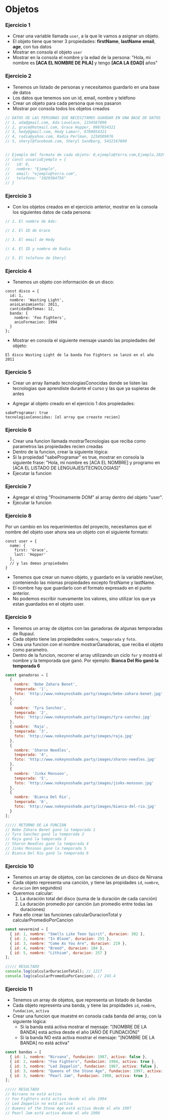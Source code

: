 # Objetos 

### Ejercicio 1

* Crear una variable llamada `user`, a la que le vamos a asignar un objeto.
* El objeto tiene que tener 3 propiedades: **firstName**, **lastName** **email**, **age**, con tus datos 
* Mostrar en consola el objeto `user`
* Mostrar en la consola el nombre y la edad de la persona: "Hola, mi nombre es **[ACA EL NOMBRE DE PILA]** y tengo **[ACA LA EDAD]** años"

### Ejercicio 2

* Tenemos un listado de personas y necesitamos guardarlo en una base de datos
* Los datos que tenemos son un id, email, nombre y teléfono
* Crear un objeto para cada persona que nos pasaron
* Mostrar por consola todos los objetos creados

```js
// DATOS DE LAS PERSONAS QUE NECESITAMOS GUARDAR EN UNA BASE DE DATOS
// 1, ada@gmail.com, Ada Lovelace, 1234567890
// 2, grace@hotmail.com, Grace Hopper, 0987654321
// 3, hedy@gmail.com, Hedy Lamarr, 6789054321
// 4, radia@yahoo.com, Radia Perlman, 1234509876
// 5, sheryl@facebook.com, Sheryl Sandberg, 5432167890


// Ejemplo del formato de cada objeto: 0,ejemplo@terra.com,Ejemplo,1029384756
// const usuarioEjemplo = {
//   id: 0,
//   nombre: "Ejemplo",
//   email: "ejemplo@terra.com",
//   telefono: "1029384756"
// }

```

### Ejercicio 3

* Con los objetos creados en el ejercicio anterior, mostrar en la consola los siguientes datos de cada persona:

```js
// 1. El nombre de Ada:

// 2. El ID de Grace

// 3. El email de Hedy

// 4. El ID y nombre de Radia

// 5. El telefono de Sheryl

```

### Ejercicio 4

* Tenemos un objeto con información de un disco:

```
const disco = {
  id: 1,
  nombre: 'Wasting Light',
  anioLanzamiento: 2011,
  cantidadDeTemas: 12,
  banda: {
    nombre: 'Foo Fighters',
    anioFormacion: 1994
  }
};
```

* Mostrar en consola el siguiente mensaje usando las propiedades del objeto:
```
El disco Wasting Light de la banda Foo Fighters se lanzó en el año 2011
```

### Ejercicio 5

* Crear un array llamado tecnologiasConocidas donde se listen las tecnologias que aprendiste durante el curso y las que ya supieras de antes

* Agregar al objeto creado en el ejercicio 1 dos propiedades:
```
sabeProgramar: true
tecnologiasConocidas: [el array que creaste recien]
```

### Ejercicio 6

* Crear una funcion llamada mostrarTecnologias que reciba como parametros las propiedades recien creadas
* Dentro de la funcion, crear la siguiente lógica:
* Si la propiedad "sabeProgramar" es true, mostrar en consola la siguiente frase: "Hola, mi nombre es [ACA EL NOMBRE] y programo en [ACA EL LISTADO DE LENGUAJES/TECNOLOGIAS]"
* Ejecutar la funcion 

### Ejercicio 7

* Agregar el string "Proximamente DOM" al array dentro del objeto "user". 
* Ejecutar la funcion

### Ejercicio 8

Por un cambio en los requerimientos del proyecto, necesitamos que el nombre del objeto user ahora sea un objeto con el siguiente formato:

```
const user = {
  name: {
    first: 'Grace',
    last: 'Hopper'
  },
  // y las demas propiedades
}
```

* Tenemos que crear un nuevo objeto, y guardarlo en la variable newUser, conteniendo las mismas propiedades excepto firstName y lastName. 
* El nombre hay que guardarlo con el formato expresado en el punto anterior.
* No podemos escribir nuevamente los valores, sino utilizar los que ya estan guardados en el objeto user. 

### Ejercicio 9

* Tenemos un array de objetos con las ganadoras de algunas temporadas de Rupaul.
* Cada objeto tiene las propiedades `nombre`, `temporada` y `foto`.
* Crea una funcion con el nombre mostrarGanadoras, que reciba el objeto como parametro. 
* Dentro de la funcion, recorrer el array utilizando un ciclo `for` y mostrá el nombre y la temporada que ganó. Por ejemplo: **Bianca Del Rio ganó la temporada 6**

```js
const ganadoras = [
  {
    nombre: 'Bebe Zahara Benet',
    temporada: '1',
    foto: 'http://www.nokeynoshade.party/images/bebe-zahara-benet.jpg'
  },
  {
    nombre: 'Tyra Sanchez',
    temporada: '2',
    foto: 'http://www.nokeynoshade.party/images/tyra-sanchez.jpg'
  },
  { nombre: 'Raja',
    temporada: '3',
    foto: 'http://www.nokeynoshade.party/images/raja.jpg'
  },
  {
    nombre: 'Sharon Needles',
    temporada: '4',
    foto: 'http://www.nokeynoshade.party/images/sharon-needles.jpg'
  },
  {
    nombre: 'Jinkx Monsoon',
    temporada: '5',
    foto: 'http://www.nokeynoshade.party/images/jinkx-monsoon.jpg'
  },
  {
    nombre: 'Bianca Del Rio',
    temporada: '6',
    foto: 'http://www.nokeynoshade.party/images/bianca-del-rio.jpg'
  }
];

///// RETORNO DE LA FUNCION
// Bebe Zahara Benet ganó la temporada 1
// Tyra Sanchez ganó la temporada 2
// Raja ganó la temporada 3
// Sharon Needles ganó la temporada 4
// Jinkx Monsoon ganó la temporada 5
// Bianca Del Rio ganó la temporada 6
```


### Ejercicio 10

* Tenemos un array de objetos, con las canciones de un disco de Nirvana
* Cada objeto representa una canción, y tiene las propidades `id`, `nombre`, `duracion` (en segundos)
* Queremos calcular:
  1. La duración total del disco (suma de la duración de cada canción)
  2. La duración promedio por canción (un promedio entre todas las duraciones)
* Para ello crear las funciones calcularDuracionTotal y calcularPromedioPorCancion

```js
const nevermind = [
  { id: 1, nombre: "Smells Like Teen Spirit", duracion: 302 },
  { id: 2, nombre: "In Bloom", duracion: 255 },
  { id: 3, nombre: "Come As You Are", duracion: 219 },
  { id: 4, nombre: "Breed", duracion: 184 },
  { id: 5, nombre: "Lithium", duracion: 257 }
];

///// RESULTADO
console.log(calcularDuracionTotal); // 1217
console.log(calcularPromedioPorCancion); // 243.4
```

### Ejercicio 11

* Tenemos un array de objetos, que representa un listado de bandas
* Cada objeto representa una banda, y tiene las propidades `id`, `nombre`, `fundacion`, `activa`
* Crear una funcion que muestre en consola cada banda del array, con la siguiente lógica:
  * Si la banda está activa mostrar el mensaje: "[NOMBRE DE LA BANDA] está activa desde el año [AÑO DE FUNDACIÓN]"
  * Si la banda NO está activa mostrar el mensaje: "[NOMBRE DE LA BANDA] no está activa"

```js
const bandas = [
  { id: 1, nombre: "Nirvana", fundacion: 1987, activa: false },
  { id: 2, nombre: "Foo Fighters", fundacion: 1994, activa: true },
  { id: 3, nombre: "Led Zeppelin", fundacion: 1967, activa: false },
  { id: 3, nombre: "Queens of the Stone Age", fundacion: 1997, activa: true },
  { id: 3, nombre: "Pearl Jam", fundacion: 1990, activa: true },
];

///// RESULTADO
// Nirvana no está activa
// Foo Fighters está activa desde el año 1994
// Led Zeppelin no está activa
// Queens of the Stone Age está activa desde el año 1997
// Pearl Jam está activa desde el año 1990
```




